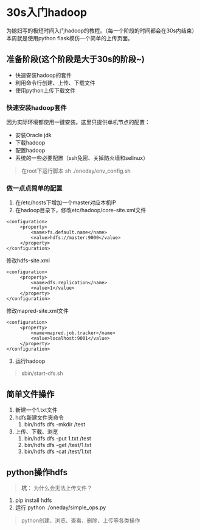 # 30s入门hadoop
为媳妇写的极短时间入门hadoop的教程。（每一个阶段的时间都会在30s内结束）
本周就是使用python flask模仿一个简单的上传页面。

## 准备阶段(这个阶段是大于30s的阶段~)
- 快速安装hadoop的套件
- 利用命令行创建、上传、下载文件
- 使用python上传下载文件


### 快速安装hadoop套件
因为实际环境都使用一键安装。这里只提供单机节点的配置：
- 安装Oracle jdk
- 下载hadoop
- 配置hadoop
- 系统的一些必要配置（ssh免密、关掉防火墙和selinux）

> 在root下运行脚本  sh ./oneday/env_config.sh

### 做一点点简单的配置
1. 在/etc/hosts下增加一个master对应本机IP
2. 在hadoop目录下，修改etc/hadoop/core-site.xml文件
```
<configuration>
     <property>
         <name>fs.default.name</name>
         <value>hdfs://master:9000</value>
     </property>
</configuration>
```
修改hdfs-site.xml
```
<configuration>
     <property>
         <name>dfs.replication</name>
         <value>1</value>
     </property>
</configuration>
```

修改mapred-site.xml文件
```
<configuration>
     <property>
         <name>mapred.job.tracker</name>
         <value>localhost:9001</value>
     </property>
</configuration>
```
3. 运行hadoop
> sbin/start-dfs.sh


## 简单文件操作
1. 新建一个1.txt文件
2. hdfs新建文件夹命令
    1. bin/hdfs dfs -mkdir /test
3. 上传、下载、浏览
    1. bin/hdfs dfs -put 1.txt /test
    2. bin/hdfs dfs -get /test/1.txt
    3. bin/hdfs dfs -cat /test/1.txt


## python操作hdfs
> **坑**： 为什么会无法上传文件？ 
1. pip install hdfs
2. 运行 python ./oneday/simple_ops.py
> python创建、浏览、查看、删除、上传等各类操作





